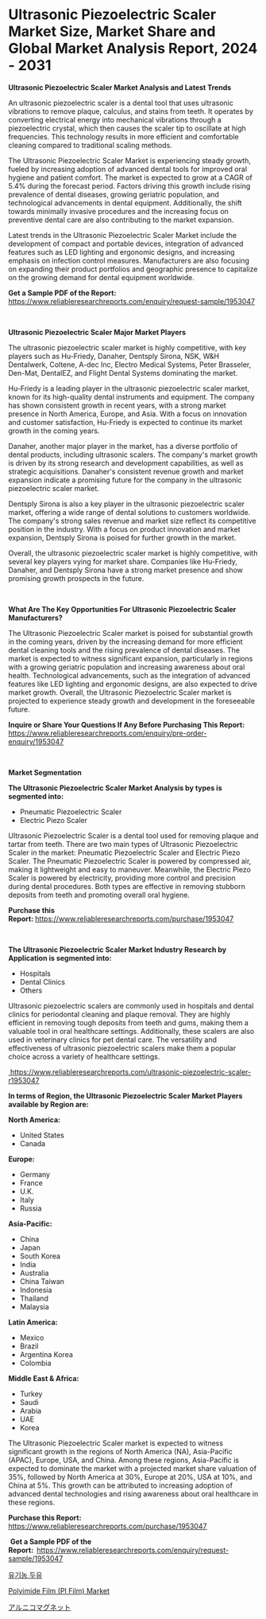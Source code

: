 <p><h1>Ultrasonic Piezoelectric Scaler Market Size, Market Share and Global Market Analysis Report, 2024 - 2031</h1></p><p><strong>Ultrasonic Piezoelectric Scaler Market Analysis and Latest Trends</strong></p>
<p><p>An ultrasonic piezoelectric scaler is a dental tool that uses ultrasonic vibrations to remove plaque, calculus, and stains from teeth. It operates by converting electrical energy into mechanical vibrations through a piezoelectric crystal, which then causes the scaler tip to oscillate at high frequencies. This technology results in more efficient and comfortable cleaning compared to traditional scaling methods.</p><p>The Ultrasonic Piezoelectric Scaler Market is experiencing steady growth, fueled by increasing adoption of advanced dental tools for improved oral hygiene and patient comfort. The market is expected to grow at a CAGR of 5.4% during the forecast period. Factors driving this growth include rising prevalence of dental diseases, growing geriatric population, and technological advancements in dental equipment. Additionally, the shift towards minimally invasive procedures and the increasing focus on preventive dental care are also contributing to the market expansion.</p><p>Latest trends in the Ultrasonic Piezoelectric Scaler Market include the development of compact and portable devices, integration of advanced features such as LED lighting and ergonomic designs, and increasing emphasis on infection control measures. Manufacturers are also focusing on expanding their product portfolios and geographic presence to capitalize on the growing demand for dental equipment worldwide.</p></p>
<p><strong>Get a Sample PDF of the Report:&nbsp;</strong> <a href="https://www.reliableresearchreports.com/enquiry/request-sample/1953047">https://www.reliableresearchreports.com/enquiry/request-sample/1953047</a></p>
<p>&nbsp;</p>
<p><strong>Ultrasonic Piezoelectric Scaler Major Market Players</strong></p>
<p><p>The ultrasonic piezoelectric scaler market is highly competitive, with key players such as Hu-Friedy, Danaher, Dentsply Sirona, NSK, W&H Dentalwerk, Coltene, A-dec Inc, Electro Medical Systems, Peter Brasseler, Den-Mat, DentalEZ, and Flight Dental Systems dominating the market.</p><p>Hu-Friedy is a leading player in the ultrasonic piezoelectric scaler market, known for its high-quality dental instruments and equipment. The company has shown consistent growth in recent years, with a strong market presence in North America, Europe, and Asia. With a focus on innovation and customer satisfaction, Hu-Friedy is expected to continue its market growth in the coming years.</p><p>Danaher, another major player in the market, has a diverse portfolio of dental products, including ultrasonic scalers. The company's market growth is driven by its strong research and development capabilities, as well as strategic acquisitions. Danaher's consistent revenue growth and market expansion indicate a promising future for the company in the ultrasonic piezoelectric scaler market.</p><p>Dentsply Sirona is also a key player in the ultrasonic piezoelectric scaler market, offering a wide range of dental solutions to customers worldwide. The company's strong sales revenue and market size reflect its competitive position in the industry. With a focus on product innovation and market expansion, Dentsply Sirona is poised for further growth in the market.</p><p>Overall, the ultrasonic piezoelectric scaler market is highly competitive, with several key players vying for market share. Companies like Hu-Friedy, Danaher, and Dentsply Sirona have a strong market presence and show promising growth prospects in the future.</p></p>
<p>&nbsp;</p>
<p><strong>What Are The Key Opportunities For Ultrasonic Piezoelectric Scaler Manufacturers?</strong></p>
<p><p>The Ultrasonic Piezoelectric Scaler market is poised for substantial growth in the coming years, driven by the increasing demand for more efficient dental cleaning tools and the rising prevalence of dental diseases. The market is expected to witness significant expansion, particularly in regions with a growing geriatric population and increasing awareness about oral health. Technological advancements, such as the integration of advanced features like LED lighting and ergonomic designs, are also expected to drive market growth. Overall, the Ultrasonic Piezoelectric Scaler market is projected to experience steady growth and development in the foreseeable future.</p></p>
<p><strong>Inquire or Share Your Questions If Any Before Purchasing This Report:</strong> <a href="https://www.reliableresearchreports.com/enquiry/pre-order-enquiry/1953047">https://www.reliableresearchreports.com/enquiry/pre-order-enquiry/1953047</a></p>
<p>&nbsp;</p>
<p><strong>Market Segmentation</strong></p>
<p><strong>The Ultrasonic Piezoelectric Scaler Market Analysis by types is segmented into:</strong></p>
<p><ul><li>Pneumatic Piezoelectric Scaler</li><li>Electric Piezo Scaler</li></ul></p>
<p><p>Ultrasonic Piezoelectric Scaler is a dental tool used for removing plaque and tartar from teeth. There are two main types of Ultrasonic Piezoelectric Scaler in the market: Pneumatic Piezoelectric Scaler and Electric Piezo Scaler. The Pneumatic Piezoelectric Scaler is powered by compressed air, making it lightweight and easy to maneuver. Meanwhile, the Electric Piezo Scaler is powered by electricity, providing more control and precision during dental procedures. Both types are effective in removing stubborn deposits from teeth and promoting overall oral hygiene.</p></p>
<p><strong>Purchase this Report:&nbsp;</strong><a href="https://www.reliableresearchreports.com/purchase/1953047">https://www.reliableresearchreports.com/purchase/1953047</a></p>
<p>&nbsp;</p>
<p><strong>The Ultrasonic Piezoelectric Scaler Market Industry Research by Application is segmented into:</strong></p>
<p><ul><li>Hospitals</li><li>Dental Clinics</li><li>Others</li></ul></p>
<p><p>Ultrasonic piezoelectric scalers are commonly used in hospitals and dental clinics for periodontal cleaning and plaque removal. They are highly efficient in removing tough deposits from teeth and gums, making them a valuable tool in oral healthcare settings. Additionally, these scalers are also used in veterinary clinics for pet dental care. The versatility and effectiveness of ultrasonic piezoelectric scalers make them a popular choice across a variety of healthcare settings.</p></p>
<p><a href="https://www.reliableresearchreports.com/ultrasonic-piezoelectric-scaler-r1953047">&nbsp;https://www.reliableresearchreports.com/ultrasonic-piezoelectric-scaler-r1953047</a></p>
<p><strong>In terms of Region, the Ultrasonic Piezoelectric Scaler Market Players available by Region are:</strong></p>
<p>
    <p> <strong> North America: </strong>
        <ul>
            <li>United States</li>
            <li>Canada</li>
        </ul>
        </p> 
    <p> <strong> Europe: </strong>
        <ul>
            <li>Germany</li>
            <li>France</li>
            <li>U.K.</li>
            <li>Italy</li>
            <li>Russia</li>
        </ul>
        </p> 
    <p> <strong> Asia-Pacific: </strong>
        <ul>
            <li>China</li>
            <li>Japan</li>
            <li>South Korea</li>
            <li>India</li>
            <li>Australia</li>
            <li>China Taiwan</li>
            <li>Indonesia</li>
            <li>Thailand</li>
            <li>Malaysia</li>
        </ul>
        </p> 
    <p> <strong> Latin America: </strong>
        <ul>
            <li>Mexico</li>
            <li>Brazil</li>
            <li>Argentina Korea</li>
            <li>Colombia</li>
        </ul>
        </p> 
    <p> <strong> Middle East & Africa: </strong>
        <ul>
            <li>Turkey</li>
            <li>Saudi</li>
            <li>Arabia</li>
            <li>UAE</li>
            <li>Korea</li>
        </ul>
    </p>
    </p>
<p><p>The Ultrasonic Piezoelectric Scaler market is expected to witness significant growth in the regions of North America (NA), Asia-Pacific (APAC), Europe, USA, and China. Among these regions, Asia-Pacific is expected to dominate the market with a projected market share valuation of 35%, followed by North America at 30%, Europe at 20%, USA at 10%, and China at 5%. This growth can be attributed to increasing adoption of advanced dental technologies and rising awareness about oral healthcare in these regions.</p></p>
<p><strong>Purchase this Report: </strong><a href="https://www.reliableresearchreports.com/purchase/1953047">https://www.reliableresearchreports.com/purchase/1953047</a></p>
<p>&nbsp;<strong>Get a Sample PDF of the Report:&nbsp;&nbsp;</strong><a href="https://www.reliableresearchreports.com/enquiry/request-sample/1953047">https://www.reliableresearchreports.com/enquiry/request-sample/1953047</a></p>
<p><strong></strong></p>
<p><p><a href="https://medium.com/@desmondmraz12023/%EC%9C%A0%EA%B8%B0%EB%86%8D-%EB%91%90%EC%9C%A0-%EC%8B%9C%EC%9E%A5-%EA%B7%9C%EB%AA%A8-cagr-%ED%8A%B8%EB%A0%8C%EB%93%9C-2024-2030-648bf8f89b20">유기농 두유</a></p><p><a href="https://issuu.com/reportprime-2/docs/polyimide-film-pi-film-market-size-2030.pptx">Polyimide Film (PI Film) Market</a></p><p><a href="https://github.com/tubbs463/Market-Research-Report-List-1/blob/main/953088450796.md">アルニコマグネット</a></p></p>
